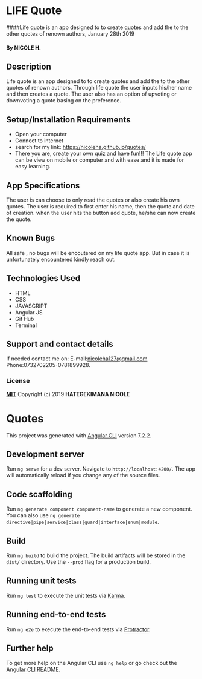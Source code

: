 
# LIFE Quote
####Life quote is an app designed to to create quotes and add the to the other quotes of renown authors, January 28th 2019
#### By **NICOLE H.**
## Description
Life quote is an app designed to to create quotes and add the to the other quotes of renown authors. Through life quote the user inputs his/her name and then creates a quote. The user also has an option of upvoting or downvoting a quote basing on the preference.
## Setup/Installation Requirements
* Open your computer
* Connect to internet
* search for my link: https://nicoleha.github.io/quotes/
* There you are, create your own quiz and have fun!!!
The Life quote app can be view on mobile or computer and with ease and it is made for easy learning.
## App Specifications
The user is can choose to only read the quotes or also create his own quotes. The user is required to first enter his name, then the quote and date of creation. when the user hits the button add quote, he/she can now create the quote.
## Known Bugs
All safe , no bugs will be encoutered on my life quote app. But in case it is unfortunately encountered kindly reach out.
## Technologies Used
* HTML
* CSS
* JAVASCRIPT
* Angular JS
* Git Hub
* Terminal
## Support and contact details
If needed contact me on:
E-mail:nicoleha127@gmail.com
Phone:0732702205-0781899928.
### License
**[MIT](http://choosealisence.com/licenses/mit/)**
Copyright (c) 2019 **HATEGEKIMANA NICOLE**

# Quotes

This project was generated with [Angular CLI](https://github.com/angular/angular-cli) version 7.2.2.

## Development server

Run `ng serve` for a dev server. Navigate to `http://localhost:4200/`. The app will automatically reload if you change any of the source files.

## Code scaffolding

Run `ng generate component component-name` to generate a new component. You can also use `ng generate directive|pipe|service|class|guard|interface|enum|module`.

## Build

Run `ng build` to build the project. The build artifacts will be stored in the `dist/` directory. Use the `--prod` flag for a production build.

## Running unit tests

Run `ng test` to execute the unit tests via [Karma](https://karma-runner.github.io).

## Running end-to-end tests

Run `ng e2e` to execute the end-to-end tests via [Protractor](http://www.protractortest.org/).

## Further help

To get more help on the Angular CLI use `ng help` or go check out the [Angular CLI README](https://github.com/angular/angular-cli/blob/master/README.md).
